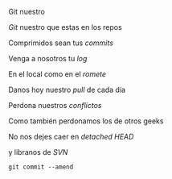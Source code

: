 Git nuestro

*Git* nuestro que estas en los repos

Comprimidos sean tus *commits*

Venga a nosotros tu *log*

En el local como en el *romete*

Danos hoy nuestro *pull* de cada día

Perdona nuestros *conflictos*

Como también perdonamos los de otros geeks

No nos dejes caer en *detached HEAD*

y libranos de *SVN*

`git commit --amend`
